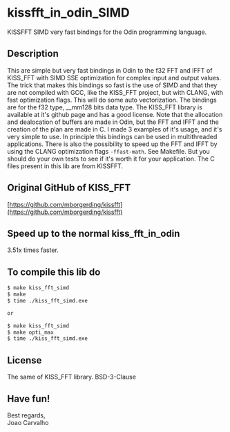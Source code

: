 # kissfft_in_odin_SIMD
KISSFFT SIMD very fast bindings for the Odin programming language. 

## Description
This are simple but very fast bindings in Odin to the f32 FFT and IFFT of KISS_FFT with SIMD SSE optimization for complex input and output values. The trick that makes this bindings so fast is the use of SIMD and that they are not compiled with GCC, like the KISS_FFT project, but with CLANG, with fast optimization flags. This will do some auto vectorization. The bindings are for the f32 type, __mm128 bits data type. The KISS_FFT library is available at it's github page and has a good license. Note that the allocation and dealocation of buffers are made in Odin, but the FFT and IFFT and the creation of the plan are made in C. I made 3 examples of it's usage, and it's very simple to use. In principle this bindings can be used in multithreaded applications. There is also the possibility to speed up the FFT and IFFT by using the CLANG optimization flags ```-ffast-math```. See Makefile. But you should do your own tests to see if it's worth it for your application. The C files present in this lib are from KISSFFT.

## Original GitHub of KISS_FFT 
[https://github.com/mborgerding/kissfft](https://github.com/mborgerding/kissfft)

## Speed up to the normal kiss_fft_in_odin
3.51x times faster. 

## To compile this lib do

``` bash
$ make kiss_fft_simd
$ make
$ time ./kiss_fft_simd.exe

or

$ make kiss_fft_simd
$ make opti_max
$ time ./kiss_fft_simd.exe
```

## License
The same of KISS_FFT library. BSD-3-Clause

## Have fun!
Best regards, <br>
Joao Carvalho
